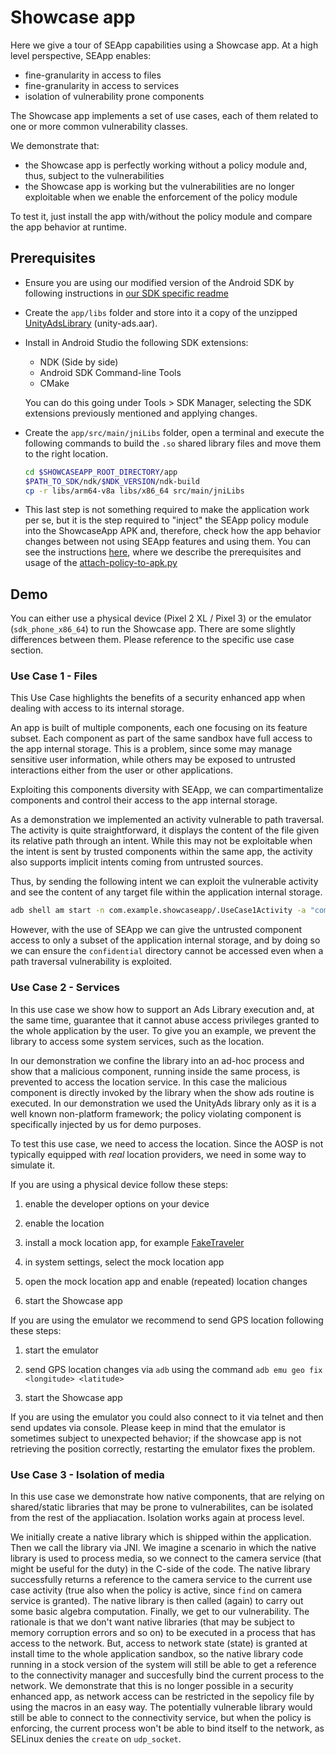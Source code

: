 # Showcase app

Here we give a tour of SEApp capabilities using a Showcase app.
At a high level perspective, SEApp enables:

- fine-granularity in access to files
- fine-granularity in access to services
- isolation of vulnerability prone components

The Showcase app implements a set of use cases, each of them related to one or more common vulnerability classes.

We demonstrate that:

- the Showcase app is perfectly working without a policy module and, thus, subject to the vulnerabilities
- the Showcase app is working but the vulnerabilities are no longer exploitable when we enable the enforcement of the policy module

To test it, just install the app with/without the policy module and compare the app behavior at runtime.

## Prerequisites

- Ensure you are using our modified version of the Android SDK by following instructions in [our SDK specific readme](../SDK.md)

- Create the `app/libs` folder and store into it a copy of the unzipped [UnityAdsLibrary](https://github.com/Unity-Technologies/unity-ads-android/releases/download/3.6.0/UnityAds.aar.zip) (unity-ads.aar).

- Install in Android Studio the following SDK extensions:

  - NDK (Side by side)
  - Android SDK Command-line Tools
  - CMake

  You can do this going under Tools > SDK Manager, selecting the SDK extensions previously mentioned and applying changes.

- Create the `app/src/main/jniLibs` folder, open a terminal and execute the following commands to build the `.so` shared library files and move them to the right location.

  ```bash
  cd $SHOWCASEAPP_ROOT_DIRECTORY/app
  $PATH_TO_SDK/ndk/$NDK_VERSION/ndk-build
  cp -r libs/arm64-v8a libs/x86_64 src/main/jniLibs
  ```

- This last step is not something required to make the application work per se, but it is the step required to "inject" the SEApp policy module into the ShowcaseApp APK and, therefore, check how the app behavior changes between not using SEApp features and using them. You can see the instructions [here](../../script/README.md), where we describe the prerequisites and usage of the [attach-policy-to-apk.py](../../script/attach-policy-to-apk.py)

## Demo

You can either use a physical device (Pixel 2 XL / Pixel 3) or the emulator (`sdk_phone_x86_64`) to run the Showcase app.
There are some slightly differences between them. Please reference to the specific use case section.

### Use Case 1 - Files

This Use Case highlights the benefits of a security enhanced app when
dealing with access to its internal storage.

An app is built of multiple components, each one focusing on its feature subset.
Each component as part of the same sandbox have full access
to the app internal storage. This is a problem, since some may manage sensitive 
user information, while others may be exposed to untrusted interactions either 
from the user or other applications.

Exploiting this components diversity with SEApp, we can compartimentalize
components and control their access to the app internal storage.

As a demonstration we implemented an activity vulnerable to path traversal.
The activity is quite straightforward, it displays the content of the file
given its relative path through an intent. While this may not be exploitable
when the intent is sent by trusted components within the same app, the
activity also supports implicit intents coming from untrusted sources.

Thus, by sending the following intent we can exploit the
vulnerable activity and see the content of any target file within the
application internal storage.
```bash
adb shell am start -n com.example.showcaseapp/.UseCase1Activity -a "com.example.showcaseapp.intent.action.SHOW" --es "com.example.showcaseapp.intent.extra.PATH" "../confidential/data"
```

However, with the use of SEApp we can give the untrusted component access to
only a subset of the application internal storage, and by doing so we can
ensure the `confidential` directory cannot be accessed even when a path traversal
vulnerability is exploited.

### Use Case 2 - Services

In this use case we show how to support an Ads Library execution and, at the
same time, guarantee that it cannot abuse access privileges granted to the
whole application by the user.
To give you an example, we prevent the library to access some system services,
such as the location.

In our demonstration we confine the library into an ad-hoc process and show
that a malicious component, running inside the same process, is prevented to access
the location service.
In this case the malicious component is directly invoked by the library when the
show ads routine is executed.
In our demonstration we used the UnityAds library only as it is a well known non-platform framework;
the policy violating component is specifically injected by us for demo purposes.

To test this use case, we need to access the location. Since the AOSP is not typically equipped with _real_
location providers, we need in some way to simulate it.

If you are using a physical device follow these steps:

1. enable the developer options on your device

2. enable the location

3. install a mock location app, for example [FakeTraveler](https://github.com/mcastillof/FakeTraveler)

4. in system settings, select the mock location app

5. open the mock location app and enable (repeated) location changes

6. start the Showcase app

If you are using the emulator we recommend to send GPS location following these steps:

1. start the emulator

2. send GPS location changes via `adb` using the command `adb emu geo fix <longitude> <latitude>`

3. start the Showcase app

If you are using the emulator you could also connect to it via telnet and then send updates via console. 
Please keep in mind that the emulator is sometimes subject to unexpected behavior; if the showcase app is not 
retrieving the position correctly, restarting the emulator fixes the problem.

### Use Case 3 - Isolation of media

In this use case we demonstrate how native components, that are relying on shared/static libraries that may 
be prone to vulnerabilites, can be isolated from the rest of the appliacation. Isolation works again at process level.

We initially create a native library which is shipped within the application. Then we call the library via JNI. 
We imagine a scenario in which the native library is used to process media, so we connect to the camera service 
(that might be useful for the duty) in the C-side of the code. The native library successfully returns a reference 
to the camera service to the current use case activity (true also when the policy is active, since `find` on camera 
service is granted). The native library is then called (again) to carry out some basic algebra computation. Finally, 
we get to our vulnerability. The rationale is that we don't want native libraries (that may be subject to memory 
corruption errors and so on) to be executed in a process that has access to the network. But, access to network 
state (state) is granted at install time to the whole application sandbox, so the native library code running in 
a stock version of the system will still be able to get a reference to the connectivity manager and succesfully 
bind the current process to the network. We demonstrate that this is no longer possible in a security enhanced app,
as network access can be restricted in the sepolicy file by using the macros in an easy way. The potentially 
vulnerable library would still be able to connect to the connectivity service, but when the policy is enforcing, 
the current process won't be able to bind itself to the network, as SELinux denies the `create` on `udp_socket`.
